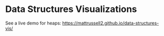 # Data Structures Visualizations

See a live demo for heaps: https://mattrussell2.github.io/data-structures-vis/
